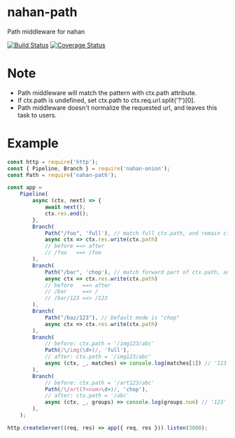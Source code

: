 # nahan-path

Path middleware for nahan

[![Build Status][travis-ci-image]][travis-ci-url]
[![Coverage Status][coveralls-image]][coveralls-url]

[travis-ci-image]: https://travis-ci.org/nahanjs/nahan-path.svg?branch=master
[travis-ci-url]: https://travis-ci.org/nahanjs/nahan-path
[coveralls-image]: https://coveralls.io/repos/github/nahanjs/nahan-path/badge.svg?branch=master
[coveralls-url]: https://coveralls.io/github/nahanjs/nahan-path?branch=master

# Note

- Path middleware will match the pattern with ctx.path attribute. 
- If ctx.path is undefined, set ctx.path to ctx.req.url.split('?')[0].
- Path middleware doesn't normalize the requested url, and leaves this task to users.

# Example

``` javascript
const http = require('http');
const { Pipeline, Branch } = require('nahan-onion');
const Path = require('nahan-path');

const app =
    Pipeline(
        async (ctx, next) => {
            await next();
            ctx.res.end();
        },
        Branch(
            Path("/foo", 'full'), // match full ctx.path, and remain ctx.path unchanged
            async ctx => ctx.res.write(ctx.path)
            // before ==> after
            // /foo   ==> /foo
        ),
        Branch(
            Path("/bar", 'chop'), // match forward part of ctx.path, and remove the matched part
            async ctx => ctx.res.write(ctx.path)
            // before   ==> after
            // /bar     ==> /
            // /bar/123 ==> /123
        ),
        Branch(
            Path("/baz/123"), // Default mode is "chop"
            async ctx => ctx.res.write(ctx.path)
        ),
        Branch(
            // before: ctx.path = '/img123/abc'
            Path(/\/img(\d+)/, 'full'),
            // after: ctx.path = '/img123/abc'
            async (ctx, _, matches) => console.log(matches[1]) // '123'
        ),
        Branch(
            // before: ctx.path = '/art123/abc'
            Path(/\/art(?<num>\d+)/, 'chop'),
            // after: ctx.path = '/abc'
            async (ctx, _, groups) => console.log(groups.num) // '123'
        ),
    );

http.createServer((req, res) => app({ req, res })).listen(3000);
```

